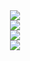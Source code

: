 <div align="center">
    <img src="https://github-readme-stats.vercel.app/api?username=PeterSaan&theme=tokyonight&hide_border=false&include_all_commits=true&count_private=true"></img> <br/>
    <img src="https://github-readme-streak-stats.herokuapp.com/?user=PeterSaan&theme=tokyonight&hide_border=false"></img> <br/>
    <img src="https://github-readme-stats.vercel.app/api/top-langs/?username=PeterSaan&theme=tokyonight&hide_border=false&include_all_commits=true&count_private=trQue&layout=compact"></img> <br/>
    <img src="https://github-readme-activity-graph.vercel.app/graph?username=PeterSaan&theme=tokyo-night"></img>
</div>

